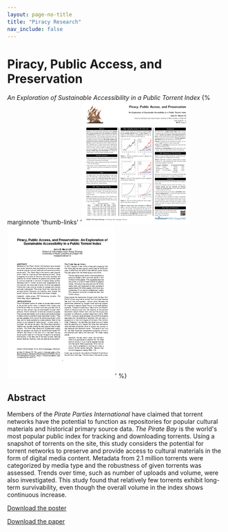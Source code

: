 ```yaml
---
layout: page-no-title
title: "Piracy Research"
nav_include: false
---
```


# Piracy, Public Access, and Preservation 

*An Exploration of Sustainable Accessibility in a Public Torrent Index* {% marginnote 'thumb-links' '<a href="/published/Martin-2016-Piracy-ASIST-poster.pdf"><img src="/published/Martin-2016-Piracy-ASIST-poster.png" /></a><a href="/published/Martin-2016-Piracy-ASIST-paper.pdf"><img src="/published/Martin-2016-Piracy-ASIST-paper.png" /></a>' %}

## Abstract 

Members of the *Pirate Parties International* have claimed that torrent networks have the potential to function as repositories for popular cultural materials and historical primary source data. 
*The Pirate Bay* is the world's most popular public index for tracking and downloading torrents. 
Using a snapshot of torrents on the site, this study considers the potential for torrent networks to preserve and provide access to cultural materials in the form of digital media content. 
Metadata from 2.1 million torrents were categorized by media type and the robustness of given torrents was assessed.
Trends over time, such as number of uploads and volume, were also investigated. 
This study found that relatively few torrents exhibit long-term survivability, even though the overall volume in the index shows continuous increase.

[Download the poster](/published/Martin-2016-Piracy-ASIST-poster.pdf)

[Download the paper](/published/Martin-2016-Piracy-ASIST-paper.pdf)

